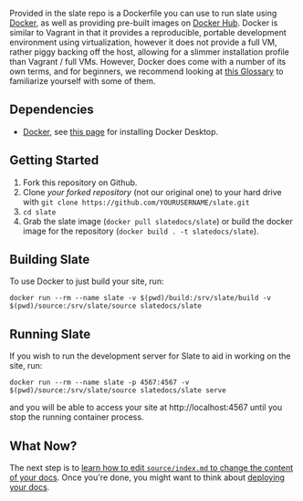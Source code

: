 Provided in the slate repo is a Dockerfile you can use to run slate using [Docker](https://www.docker.com/), as well as providing pre-built images on [Docker Hub](https://hub.docker.com/r/slatedocs/slate). Docker is similar to Vagrant in that it provides a reproducible, portable development environment using virtualization, however it does not provide a full VM, rather piggy backing off the host, allowing for a slimmer installation profile than Vagrant / full VMs. However, Docker does come with a number of its own terms, and for beginners, we recommend looking at
[this Glossary](https://docs.microsoft.com/en-us/dotnet/architecture/microservices/container-docker-introduction/docker-terminology)
to familiarize yourself with some of them.

## Dependencies

* [Docker](https://www.docker.com/), see [this page](https://www.docker.com/get-started) for installing Docker Desktop.

## Getting Started

1. Fork this repository on Github.
2. Clone *your forked repository* (not our original one) to your hard drive with `git clone https://github.com/YOURUSERNAME/slate.git`
3. `cd slate`
4. Grab the slate image (`docker pull slatedocs/slate`) or build the docker image for the repository (`docker build . -t slatedocs/slate`).

## Building Slate

To use Docker to just build your site, run:

```
docker run --rm --name slate -v $(pwd)/build:/srv/slate/build -v $(pwd)/source:/srv/slate/source slatedocs/slate
```

## Running Slate

If you wish to run the development server for Slate to aid in working on the site, run:

```
docker run --rm --name slate -p 4567:4567 -v $(pwd)/source:/srv/slate/source slatedocs/slate serve
```

and you will be able to access your site at http://localhost:4567 until you stop the running container process.

## What Now?

The next step is to [learn how to edit `source/index.md` to change the content of your docs](Markdown-Syntax). Once you're done, you might want to think about [deploying your docs](https://github.com/slatedocs/slate/wiki/Deploying-Slate).